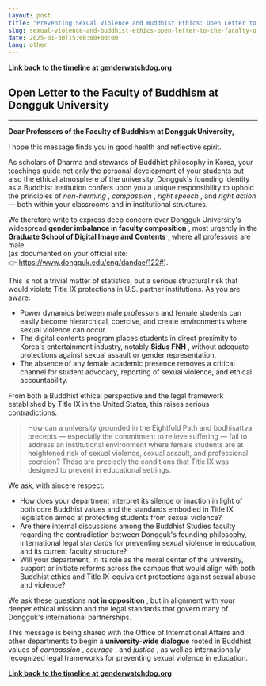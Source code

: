 ```yaml
---
layout: post
title: "Preventing Sexual Violence and Buddhist Ethics: Open Letter to the Faculty of Buddhism at Dongguk University"
slug: sexual-violence-and-buddhist-ethics-open-letter-to-the-faculty-of-buddhism-at-dongguk-university
date: 2025-01-30T15:00:00+00:00
lang: other
---
```


**[Link back to the timeline at genderwatchdog.org](https://genderwatchdog.org/)**

## Open Letter to the Faculty of Buddhism at Dongguk University

* * *

**Dear Professors of the Faculty of Buddhism at Dongguk University,**

I hope this message finds you in good health and reflective spirit.

As scholars of Dharma and stewards of Buddhist philosophy in Korea, your teachings guide not only the personal development of your students but also the ethical atmosphere of the university. Dongguk's founding identity as a Buddhist institution confers upon you a unique responsibility to uphold the principles of _non-harming_ , _compassion_ , _right speech_ , and _right action_ — both within your classrooms and in institutional structures.

We therefore write to express deep concern over Dongguk University's widespread **gender imbalance in faculty composition** , most urgently in the **Graduate School of Digital Image and Contents** , where all professors are male  
(as documented on your official site:  
👉 <https://www.dongguk.edu/eng/dandae/122#>).

This is not a trivial matter of statistics, but a serious structural risk that would violate Title IX protections in U.S. partner institutions. As you are aware:

  * Power dynamics between male professors and female students can easily become hierarchical, coercive, and create environments where sexual violence can occur.
  * The digital contents program places students in direct proximity to Korea's entertainment industry, notably **Sidus FNH** , without adequate protections against sexual assault or gender representation.
  * The absence of any female academic presence removes a critical channel for student advocacy, reporting of sexual violence, and ethical accountability.



From both a Buddhist ethical perspective and the legal framework established by Title IX in the United States, this raises serious contradictions.

> How can a university grounded in the Eightfold Path and bodhisattva precepts — especially the commitment to relieve suffering — fail to address an institutional environment where female students are at heightened risk of sexual violence, sexual assault, and professional coercion? These are precisely the conditions that Title IX was designed to prevent in educational settings.

We ask, with sincere respect:

  * How does your department interpret its silence or inaction in light of both core Buddhist values and the standards embodied in Title IX legislation aimed at protecting students from sexual violence?
  * Are there internal discussions among the Buddhist Studies faculty regarding the contradiction between Dongguk's founding philosophy, international legal standards for preventing sexual violence in education, and its current faculty structure?
  * Will your department, in its role as the moral center of the university, support or initiate reforms across the campus that would align with both Buddhist ethics and Title IX-equivalent protections against sexual abuse and violence?



We ask these questions **not in opposition** , but in alignment with your deeper ethical mission and the legal standards that govern many of Dongguk's international partnerships.

This message is being shared with the Office of International Affairs and other departments to begin a **university-wide dialogue** rooted in Buddhist values of _compassion_ , _courage_ , and _justice_ , as well as internationally recognized legal frameworks for preventing sexual violence in education.

**[Link back to the timeline at genderwatchdog.org](https://genderwatchdog.org/)**
